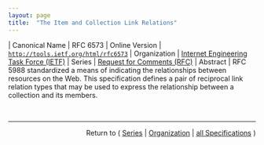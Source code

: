 ```yaml
---
layout: page
title:  "The Item and Collection Link Relations"
---
```


| Canonical Name | RFC 6573
| Online Version | [`http://tools.ietf.org/html/rfc6573`](http://tools.ietf.org/html/rfc6573)
| Organization | [Internet Engineering Task Force (IETF)](..)
| Series | [Request for Comments (RFC)](.)
| Abstract | RFC 5988 standardized a means of indicating the relationships between resources on the Web. This specification defines a pair of reciprocal link relation types that may be used to express the relationship between a collection and its members.

<br/>
<hr/>

<p style="text-align: right">Return to ( <a href="./">Series</a> | <a href="../">Organization</a> | <a href="../../">all Specifications</a> )</p>